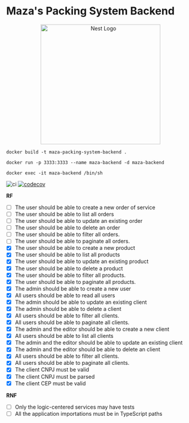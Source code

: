 # Maza's Packing System Backend

<p align="center">
  <a href="http://nestjs.com/" target="blank"><img src="https://nestjs.com/img/logo_text.svg" width="320" alt="Nest Logo" /></a>
</p>

```
docker build -t maza-packing-system-backend .

docker run -p 3333:3333 --name maza-backend -d maza-backend

docker exec -it maza-backend /bin/sh
```

![ci](https://github.com/griffan113/maza-system-backend/actions/workflows/jest_development.yml/badge.svg)
[![codecov](https://codecov.io/gh/griffan113/maza-system-backend/branch/master/graph/badge.svg?token=5AYT7LNEIF)](https://codecov.io/gh/griffan113/maza-system-backend)

**RF**

- [ ] The user should be able to create a new order of service
- [ ] The user should be able to list all orders
- [ ] The user should be able to update an existing order
- [ ] The user should be able to delete an order
- [ ] The user should be able to filter all orders.
- [ ] The user should be able to paginate all orders.
- [x] The user should be able to create a new product
- [x] The user should be able to list all products
- [x] The user should be able to update an existing product
- [x] The user should be able to delete a product
- [x] The user should be able to filter all products.
- [x] The user should be able to paginate all products.
- [x] The admin should be able to create a new user
- [x] All users should be able to read all users
- [x] The admin should be able to update an existing client
- [x] The admin should be able to delete a client
- [x] All users should be able to filter all clients.
- [x] All users should be able to paginate all clients.
- [x] The admin and the editor should be able to create a new client
- [x] All users should be able to list all clients
- [x] The admin and the editor should be able to update an existing client
- [x] The admin and the editor should be able to delete an client
- [x] All users should be able to filter all clients.
- [x] All users should be able to paginate all clients.
- [x] The client CNPJ must be valid
- [x] The client CNPJ must be parsed
- [x] The client CEP must be valid

**RNF**

- [ ] Only the logic-centered services may have tests
- [ ] All the application importations must be in TypeScript paths

